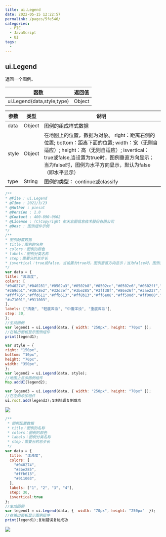 ```yaml
---
title: ui.Legend
date: 2022-05-15 12:22:57
permalink: /pages/5fe546/
categories:
  - PIE
  - JavaScript
  - UI
tags:
  - 
---
```

## ui.Legend

返回一个图例。

| 函数                       | 返回值 |
| -------------------------- | ------ |
| ui.Legend(data,style,type) | Object |

| 参数  | 类型   | 说明                                                         |
| ----- | ------ | ------------------------------------------------------------ |
| data  | Object | 图例的组成样式数据                                           |
| style | Object | 在地图上的位置，数据为对象。 right：距离右侧的位置; bottom：距离下面的位置; width：宽（无则自适应）; height：高（无则自适应）; isvertical：true或false,当设置为true时，图例垂直方向显示；当为false时，图例为水平方向显示，默认为false（即水平显示） |
| type  | String | 图例的类型： continue或classify                              |

```javascript
/**
* @File : ui.Legend
* @Time : 2021/3/23
* @Author : piesat
* @Version : 1.0
* @Contact : 400-890-0662
* @License : (C)Copyright 航天宏图信息技术股份有限公司
* @Desc : 图例组件示例
*/
/**
* 图例配置数据
* title：图例的名称
* colors：图例的颜色
* labels：图例分类名称
* step：需要分的总步长
* isvertical：true或false，当设置为true时，图例垂直方向显示；当为false时，图例为水平方向显示
*/
var data = {
title: "浑浊度",
colors: [
"#040274","#040281","#0502a3","#0502b8","#0502ce","#0502e6","#0602ff","#235cb1","#307ef3",
"#269db1","#30c8e2","#32d3ef","#3be285","#3ff38f","#86e26f","#3ae237","#b5e22e","#d6e21f",
"#fff705","#ffd611","#ffb613","#ff8b13","#ff6e08","#ff500d","#ff0000","#de0101","#c21301",
"#a71001","#911003",
],
labels: ["清澈", "轻度浑浊", "中度浑浊", "重度浑浊"],
step: 30,
};
//生成图例
var legend1 = ui.Legend(data, { width: "250px", height: "70px" });
//在输出面板显示图例组件
print(legend1);

var style = {
right: "150px",
bottom: "10px",
height: "70px",
width: "350px",
};
var legend2 = ui.Legend(data, style);
//地图上显示图例组件
Map.addUI(legend2);

var legend3 = ui.Legend(data, { width: "250px", height: "70px" });
//在左侧添加组件
ui.root.add(legend3);复制错误复制成功
```

![](http://pics.landcover100.com/pics/20222215/6280807c065b0.png)

```javascript
/**
 * 图例配置数据
 * title：图例的名称
 * colors：图例的颜色
 * labels：图例分类名称
 * step：需要分的总步长
 */
var data = {
  title: "浑浊度",
  colors: [
    "#040274",
    "#3be285",
    "#ffb613",
    "#911003",
  ],
  labels: ["1", "2", "3", "4"],
  step: 30,
  isvertical:true
};
//生成图例
var legend1 = ui.Legend(data, {  width: "70px", height: "250px"  });
//在输出面板显示图例组件
print(legend1);复制错误复制成功
```

![](http://pics.landcover100.com/pics/20222215/6280803c41d12.png)